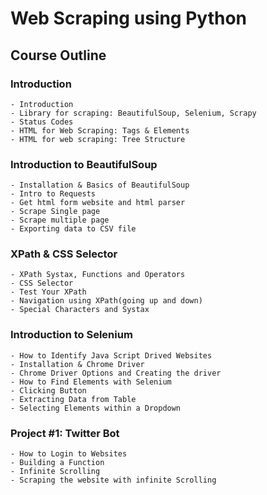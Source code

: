 # Web Scraping using Python

## Course Outline
### Introduction
	- Introduction
	- Library for scraping: BeautifulSoup, Selenium, Scrapy
	- Status Codes
	- HTML for Web Scraping: Tags & Elements
	- HTML for web scraping: Tree Structure
### Introduction to BeautifulSoup
	- Installation & Basics of BeautifulSoup
	- Intro to Requests
	- Get html form website and html parser
	- Scrape Single page
	- Scrape multiple page
	- Exporting data to CSV file
### XPath & CSS Selector
	- XPath Systax, Functions and Operators
	- CSS Selector
	- Test Your XPath
	- Navigation using XPath(going up and down)
	- Special Characters and Systax
### Introduction to Selenium
	- How to Identify Java Script Drived Websites
	- Installation & Chrome Driver
	- Chrome Driver Options and Creating the driver
	- How to Find Elements with Selenium
	- Clicking Button
	- Extracting Data from Table
	- Selecting Elements within a Dropdown
### Project #1: Twitter Bot
	- How to Login to Websites
	- Building a Function
	- Infinite Scrolling
	- Scraping the website with infinite Scrolling
